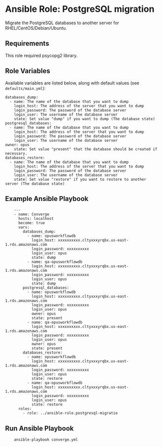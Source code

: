 # Ansible Role: PostgreSQL migration

Migrate the PostgreSQL databases to another server for RHEL/CentOS/Debian/Ubuntu.

## Requirements

This role required psycopg2 library.

## Role Variables

Available variables are listed below, along with default values (see `defaults/main.yml`):

    databases_dump:
      - name: The name of the database that you want to dump
        login_host: The address of the server that you want to dump
        login_password: The password of the database server
        login_user: The username of the database server
        state: Set value "dump" if you want to dump (The database state)
    postgresql_databases:
      - name: The name of the database that you want to dump
        login_host: The address of the server that you want to dump
        login_password: The password of the database server
        login_user: The username of the database server
	owner: opus
        state: Set value "present" that the database should be created if necessary.
    databases_restore:
      - name: The name of the database that you want to dump
        login_host: The address of the server that you want to dump
        login_password: The password of the database server
        login_user: The username of the database server
        state: Set value "restore" if you want to restore to another server (The database state)

## Example Ansible Playbook
        ---
        - name: Converge
          hosts: localhost
          become: true
          vars:
            databases_dump:
              - name: opusworkflowdb
                login_host: xxxxxxxxxx.cltyxxxyrqbx.us-east-1.rds.amazonaws.com
                login_password: xxxxxxxxxx
                login_user: opus
                state: dump
              - name: qa-opusworkflowdb
                login_host: xxxxxxxxxx.cltyxxxyrqbx.us-east-1.rds.amazonaws.com
                login_password: xxxxxxxxxx
                login_user: opus
                state: dump
            postgresql_databases:
              - name: opusworkflowdb
                login_host: xxxxxxxxxx.cltyxxxyrqbx.us-east-1.rds.amazonaws.com
                login_password: xxxxxxxxxx
                login_user: opus
                owner: opus
                state: present
              - name: qa-opusworkflowdb
                login_host: xxxxxxxxxx.cltyxxxyrqbx.us-east-1.rds.amazonaws.com
                login_password: xxxxxxxxxx
                login_user: opus
                owner: opus
                state: present
            databases_restore:
              - name: opusworkflowdb
                login_host: xxxxxxxxxx.cltyxxxyrqbx.us-east-1.rds.amazonaws.com
                login_password: xxxxxxxxxx
                login_user: opus
                state: restore
              - name: qa-opusworkflowdb
                login_host: xxxxxxxxxx.cltyxxxyrqbx.us-east-1.rds.amazonaws.com
                login_password: xxxxxxxxxx
                login_user: opus
                state: restore
          roles:
            - role: ../ansible-role.postgresql-migratio

## Run Ansible Playbook

        ansible-playbook converge.yml